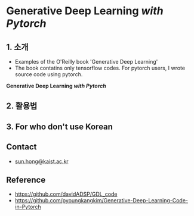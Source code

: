 # Generative Deep Learning _with Pytorch_
## 1. 소개
- Examples of the O'Reilly book 'Generative Deep Learning'
- The book contatins only tensorflow codes. For pytorch users, I wrote source code using pytorch.

 **Generative Deep Learning _with Pytorch_**

## 2. 활용법

## 3. For who don't use Korean

## Contact
- sun.hong@kaist.ac.kr

## Reference
- https://github.com/davidADSP/GDL_code
- https://github.com/pyoungkangkim/Generative-Deep-Learning-Code-in-Pytorch